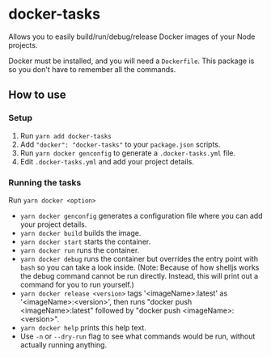 # docker-tasks

Allows you to easily build/run/debug/release Docker images of your Node projects.

Docker must be installed, and you will need a `Dockerfile`. This package is so you don't have to remember all the commands.

## How to use

### Setup

1. Run `yarn add docker-tasks`
2. Add `"docker": "docker-tasks"` to your `package.json` scripts.
3. Run `yarn docker genconfig` to generate a `.docker-tasks.yml` file.
4. Edit `.docker-tasks.yml` and add your project details.

### Running the tasks

Run `yarn docker <option>`

- `yarn docker genconfig` generates a configuration file where you can add your project details.
- `yarn docker build` builds the image.
- `yarn docker start` starts the container.
- `yarn docker run` runs the container.
- `yarn docker debug` runs the container but overrides the entry point with `bash` so you can take a look inside. (Note: Because of how shelljs works the debug command cannot be run directly. Instead, this will print out a command for you to run yourself.)
- `yarn docker release <version>` tags '&lt;imageName&gt;:latest' as '&lt;imageName&gt;:&lt;version&gt;', then runs "docker push &lt;imageName&gt;:latest" followed by "docker push &lt;imageName&gt;:&lt;version&gt;".
- `yarn docker help` prints this help text.
- Use `-n` or `--dry-run` flag to see what commands would be run, without actually running anything.
